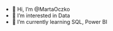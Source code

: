 - 👋 Hi, I’m @MartaOczko
- 👀 I’m interested in Data
- 🌱 I’m currently learning SQL, Power BI


<!---
MartaOczko/MartaOczko is a ✨ special ✨ repository because its `README.md` (this file) appears on your GitHub profile.
You can click the Preview link to take a look at your changes.
--->
